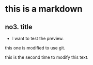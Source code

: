 # this is a markdown

## no3. title

* I want to test the preview.


this one is modified to use git.

this is the second time to modify this text.
